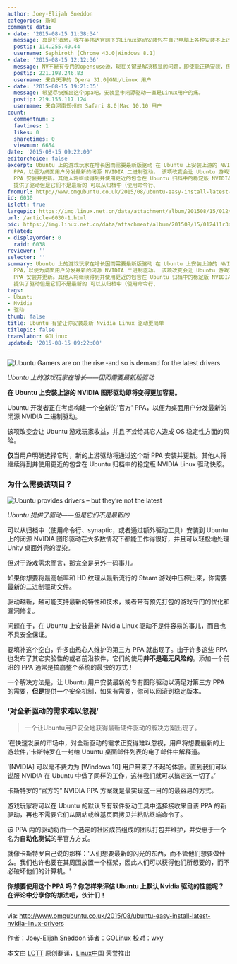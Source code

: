 ```yaml
---
author: Joey-Elijah Sneddon
categories: 新闻
comments_data:
- date: '2015-08-15 11:38:34'
  message: 真是好消息，我在英伟达官网下的Linux驱动安装包在自己电脑上各种安装不上还搞坏了系统的桌面。。。。希望这个PPA能带来一些惊喜。
  postip: 114.255.40.44
  username: Sephiroth [Chrome 43.0|Windows 8.1]
- date: '2015-08-15 12:12:36'
  message: NV不是有专门的opensuse源，现在关键是解决核显的问题，即使能正确安装，但效果不是一般差，玩游戏时经常掉帧
  postip: 221.198.246.83
  username: 来自天津的 Opera 31.0|GNU/Linux 用户
- date: '2015-08-15 19:21:35'
  message: 希望尽快推出这个ppa吧，安装显卡闭源驱动一直是Linux用户的痛。
  postip: 219.155.117.124
  username: 来自河南郑州的 Safari 8.0|Mac 10.10 用户
count:
  commentnum: 3
  favtimes: 1
  likes: 0
  sharetimes: 0
  viewnum: 6654
date: '2015-08-15 09:22:00'
editorchoice: false
excerpt: Ubuntu 上的游戏玩家在增长因而需要最新版驱动 在 Ubuntu 上安装上游的 NVIDIA 图形驱动即将变得更加容易。 Ubuntu 开发者正在考虑构建一个全新的'官方'
  PPA，以便为桌面用户分发最新的闭源 NVIDIA 二进制驱动。 该项改变会让 Ubuntu 游戏玩家收益，并且不会给其它人造成 OS 稳定性方面的风险。 仅当用户明确选择它时，新的上游驱动将通过这个新
  PPA 安装并更新。其他人将继续得到并使用更近的包含在 Ubuntu 归档中的稳定版 NVIDIA Linux 驱动快照。 为什么需要该项目？  Ubuntu
  提供了驱动但是它们不是最新的 可以从归档中（使用命令行、
fromurl: http://www.omgubuntu.co.uk/2015/08/ubuntu-easy-install-latest-nvidia-linux-drivers
id: 6030
islctt: true
largepic: https://img.linux.net.cn/data/attachment/album/201508/15/012411r3qfer352fzcuffq.jpg
url: /article-6030-1.html
pic: https://img.linux.net.cn/data/attachment/album/201508/15/012411r3qfer352fzcuffq.jpg.thumb.jpg
related:
- displayorder: 0
  raid: 6038
reviewer: ''
selector: ''
summary: Ubuntu 上的游戏玩家在增长因而需要最新版驱动 在 Ubuntu 上安装上游的 NVIDIA 图形驱动即将变得更加容易。 Ubuntu 开发者正在考虑构建一个全新的'官方'
  PPA，以便为桌面用户分发最新的闭源 NVIDIA 二进制驱动。 该项改变会让 Ubuntu 游戏玩家收益，并且不会给其它人造成 OS 稳定性方面的风险。 仅当用户明确选择它时，新的上游驱动将通过这个新
  PPA 安装并更新。其他人将继续得到并使用更近的包含在 Ubuntu 归档中的稳定版 NVIDIA Linux 驱动快照。 为什么需要该项目？  Ubuntu
  提供了驱动但是它们不是最新的 可以从归档中（使用命令行、
tags:
- Ubuntu
- Nvidia
- 驱动
thumb: false
title: Ubuntu 有望让你安装最新 Nvidia Linux 驱动更简单
titlepic: false
translator: GOLinux
updated: '2015-08-15 09:22:00'
---
```


![Ubuntu Gamers are on the rise -and so is demand for the latest drivers](/data/attachment/album/201508/15/012411r3qfer352fzcuffq.jpg)


*Ubuntu 上的游戏玩家在增长——因而需要最新版驱动*


**在 Ubuntu 上安装上游的 NVIDIA 图形驱动即将变得更加容易。**


Ubuntu 开发者正在考虑构建一个全新的'官方' PPA，以便为桌面用户分发最新的闭源 NVIDIA 二进制驱动。


该项改变会让 Ubuntu 游戏玩家收益，并且*不会*给其它人造成 OS 稳定性方面的风险。


**仅**当用户明确选择它时，新的上游驱动将通过这个新 PPA 安装并更新。其他人将继续得到并使用更近的包含在 Ubuntu 归档中的稳定版 NVIDIA Linux 驱动快照。


### 为什么需要该项目？


![Ubuntu provides drivers – but they’re not the latest](/data/attachment/album/201508/15/012412zpse3z4si3dy1b13.jpg)


*Ubuntu 提供了驱动——但是它们不是最新的*


可以从归档中（使用命令行、synaptic，或者通过额外驱动工具）安装到 Ubuntu 上的闭源 NVIDIA 图形驱动在大多数情况下都能工作得很好，并且可以轻松地处理 Unity 桌面外壳的混染。


但对于游戏需求而言，那完全是另外一码事儿。


如果你想要将最高帧率和 HD 纹理从最新流行的 Steam 游戏中压榨出来，你需要最新的二进制驱动文件。


驱动越新，越可能支持最新的特性和技术，或者带有预先打包的游戏专门的优化和漏洞修复。


问题在于，在 Ubuntu 上安装最新 Nvidia Linux 驱动不是件容易的事儿，而且也不具安全保证。


要填补这个空白，许多由热心人维护的第三方 PPA 就出现了。由于许多这些 PPA 也发布了其它实验性的或者前沿软件，它们的使用**并不是毫无风险的**。添加一个前沿的 PPA 通常是搞崩整个系统的最快的方式！


一个解决方法是，让 Ubuntu 用户安装最新的专有图形驱动以满足对第三方 PPA 的需要，**但是**提供一个安全机制，如果有需要，你可以回滚到稳定版本。


### ‘对全新驱动的需求难以忽视’



> 
> 一个让Ubuntu用户安全地获得最新硬件驱动的解决方案出现了。
> 
> 
> 


‘在快速发展的市场中，对全新驱动的需求正变得难以忽视，用户将想要最新的上游软件，’卡斯特罗在一封给 Ubuntu 桌面邮件列表的电子邮件中解释道。


‘[NVIDIA] 可以毫不费力为 [Windows 10] 用户带来了不起的体验。直到我们可以说服 NVIDIA 在 Ubuntu 中做了同样的工作，这样我们就可以搞定这一切了。’


卡斯特罗的“官方的” NVIDIA PPA 方案就是最实现这一目的的最容易的方式。


游戏玩家将可以在 Ubuntu 的默认专有软件驱动工具中选择接收来自该 PPA 的新驱动，再也不需要它们从网站或维基页面拷贝并粘贴终端命令了。


该 PPA 内的驱动将由一个选定的社区成员组成的团队打包并维护，并受惠于一个名为**自动化测试**的半官方方式。


就像卡斯特罗自己说的那样：'人们想要最新的闪光的东西，而不管他们想要做什么。我们也许也要在其周围放置一个框架，因此人们可以获得他们所想要的，而不必破坏他们的计算机。'


**你想要使用这个 PPA 吗？你怎样来评估 Ubuntu 上默认 Nvidia 驱动的性能呢？在评论中分享你的想法吧，伙计们！**




---


via: <http://www.omgubuntu.co.uk/2015/08/ubuntu-easy-install-latest-nvidia-linux-drivers>


作者：[Joey-Elijah Sneddon](https://plus.google.com/117485690627814051450/?rel=author) 译者：[GOLinux](https://github.com/GOLinux) 校对：[wxy](https://github.com/wxy)


本文由 [LCTT](https://github.com/LCTT/TranslateProject) 原创翻译，[Linux中国](https://linux.cn/) 荣誉推出